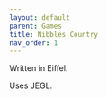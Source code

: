 ```yaml
---
layout: default
parent: Games
title: Nibbles Country
nav_order: 1
---
```


Written in Eiffel.

Uses JEGL.
